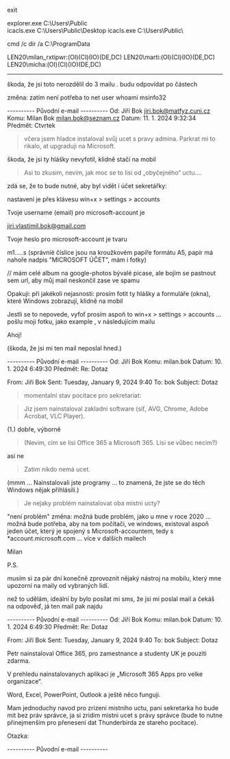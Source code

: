 
exit





explorer.exe  C:\Users\Public\
icacls.exe C:\Users\Public\Desktop
icacls.exe C:\Users\Public\

cmd /c dir /a C:\ProgramData




LEN20\milan_rxtipwr:(OI)(CI)(IO)(DE,DC)
LEN20\marti:(OI)(CI)(IO)(DE,DC)
LEN20\micha:(OI)(CI)(IO)(DE,DC)






-------------------------------


škoda, že jsi toto nerozdělil do 3 mailu . budu odpovídat po částech


změna: zatím není potřeba to 
net user
whoami
msinfo32


---------- Původní e-mail ----------
Od: Jiří Bok <jiri.bok@matfyz.cuni.cz>
Komu: Milan Bok <milan.bok@seznam.cz>
Datum: 11. 1. 2024 9:32:34
Předmět: Ctvrtek

>  včera jsem hladce instaloval svůj ucet s pravy admina. Parkrat mi to rikalo, at upgraduji na Microsoft.

škoda, že jsi ty hlášky nevyfotil, klidně stačí na mobil

> Asi to zkusim, nevim, jak moc se to lisi od „obyčejného“ uctu….

zdá se, že to bude nutné, aby byl vidět i účet sekretářky:

nastavení je přes klávesu win+x > settings > accounts

Tvoje username (email)  pro microsoft-account je 

jiri.vlastimil.bok@gmail.com

Tvoje heslo pro microsoft-account je tvaru

m1.....s
(správníé číslice jsou na kroužkovém papíře formátu A5, papír má nahoře nadpis "MICROSOFT ÚČET", mám i fotky)

// mám celé album na google-photos bývalé picase, ale bojím se pastnout sem url, aby můj mail neskončil zase ve spamu



Opakuji:
při jakékoli nejasnosti: prosím fotit ty hlášky a formuláře (okna), které  Windows zobrazují, klidně na mobil

Jestli se to nepovede, vyfoť prosím aspoň to 
win+x > settings > accounts
... pošlu moji fotku, jako example , v následujícím mailu

Ahoj!

(škoda, že jsi mi ten mail neposlal hned.)


---------- Původní e-mail ----------
Od: Jiří Bok
Komu: milan.bok
Datum: 10. 1. 2024 6:49:30
Předmět: Re: Dotaz

From: Jiří Bok
Sent: Tuesday, January 9, 2024 9:40
To: bok
Subject: Dotaz

> momentalni stav pocitace pro sekretariat:

> Jiz jsem nainstaloval zakladni software (síť, AVG, Chrome, Adobe Acrobat, VLC Player).

(1.) dobře, výborně


> (Nevim, cim se lisi Office 365 a Microsoft 365. Lisi se vůbec necim?)

asi ne


> Zatim nikdo nemá ucet.

(mmm ... Nainstalovali jste programy ... to znamená, že jste se do těch Windows nějak přihlásili.)


> Je nejaky problém nainstalovat oba mistni ucty?

"není problém"
změna: možná bude problém, jako u mne v roce 2020 ... možná bude potřeba, aby na tom počítači, ve windows, existoval aspoň jeden účet, který je spojený s Microsoft-accountem, tedy s  *account.microsoft.com ... více v dalších mailech

Milan




P.S.

musím si za pár dní konečně zprovoznit nějaký nástroj na mobilu, který mne upozorní na maily od vybraných lidí.

než to udělám, ideální by bylo posílat mi sms, že jsi mi poslal mail a čekáš na odpověď, já ten mail pak najdu




---------- Původní e-mail ----------
Od: Jiří Bok
Komu: milan.bok
Datum: 10. 1. 2024 6:49:30
Předmět: Re: Dotaz

From: Jiří Bok
Sent: Tuesday, January 9, 2024 9:40
To: bok
Subject: Dotaz

Petr nainstaloval Office 365, pro zamestnance a studenty UK je pouziti zdarma.


V prehledu nainstalovanych aplikaci je „Microsoft 365 Apps pro velke organizace“.

Word, Excel, PowerPoint, Outlook a ještě něco funguji.

Mam jednoduchy navod pro zrizeni mistniho uctu, pani sekretarka ho bude mit bez práv správce, ja si zridim mistni ucet s právy správce  (bude to nutne přinejmenším pro přenesení dat Thunderbirda ze stareho pocitace).

Otazka:






---------- Původní e-mail ----------
